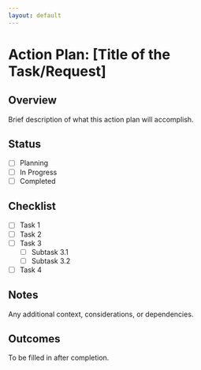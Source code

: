 ```yaml
---
layout: default
---
```

# Action Plan: [Title of the Task/Request]

## Overview
Brief description of what this action plan will accomplish.

## Status
- [ ] Planning
- [ ] In Progress
- [ ] Completed

## Checklist
- [ ] Task 1
- [ ] Task 2
- [ ] Task 3
    - [ ] Subtask 3.1
    - [ ] Subtask 3.2
- [ ] Task 4

## Notes
Any additional context, considerations, or dependencies.

## Outcomes
To be filled in after completion.
